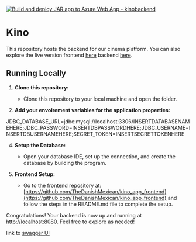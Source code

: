 [![Build and deploy JAR app to Azure Web App - kinobackend](https://github.com/TheDanishMexican/kino_app_backend/actions/workflows/main_kinobackend.yml/badge.svg)](https://github.com/TheDanishMexican/kino_app_backend/actions/workflows/main_kinobackend.yml)



# Kino

This repository hosts the backend for our cinema platform. You can also explore the live version frontend [here](https://lemon-tree-0aebf7903.5.azurestaticapps.net) backend [here](https://kinobackend.azurewebsites.net).

## Running Locally

1. **Clone this repository:**

    - Clone this repository to your local machine and open the folder.

2. **Add your envoirement variables for the application properties:**

JDBC_DATABASE_URL=jdbc:mysql://localhost:3306/INSERTDATABASENAMEHERE;JDBC_PASSWORD=INSERTDBPASSWORDHERE;JDBC_USERNAME=INSERTDBUSERNAMEHERE;SECRET_TOKEN=INSERTSECRETTOKENHERE

4. **Setup the Database:**

    - Open your database IDE, set up the connection, and create the database by building the program.


6. **Frontend Setup:**
    - Go to the frontend repository at: [https://github.com/TheDanishMexican/kino_app_frontend](https://github.com/TheDanishMexican/kino_app_frontend) and follow the steps in the README.md file to complete the setup.

Congratulations! Your backend is now up and running at [http://localhost:8080](http://localhost:8080). Feel free to explore as needed!

link to [swagger UI](http://localhost:8080/swagger-ui/index.html#/)

